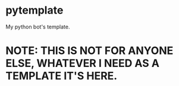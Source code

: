 # pytemplate
My python bot's template.

# NOTE: THIS IS NOT FOR ANYONE ELSE, WHATEVER I NEED AS A TEMPLATE IT'S HERE.
